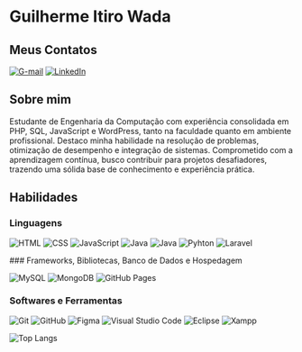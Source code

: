 # Guilherme Itiro Wada

## Meus Contatos

[![G-mail](https://img.shields.io/badge/Gmail-000?style=for-the-badge&logo=gmail&logoColor=%23EA4335&labelColor=%23ffffff&color=%238000ff)](mailto:wadas3241@gmail.com)
[![LinkedIn](https://img.shields.io/badge/LinkedIn-000?style=for-the-badge&logo=linkedin&logoColor=%230A66C2&labelColor=%23ffffff&color=%238000ff)](https://www.linkedin.com/in/guilherme-wada/)

## Sobre mim

Estudante de Engenharia da Computação com experiência consolidada em PHP, SQL, JavaScript e WordPress, tanto na faculdade quanto em ambiente profissional. Destaco minha habilidade na resolução de problemas, otimização de desempenho e integração de sistemas. Comprometido com a aprendizagem contínua, busco contribuir para projetos desafiadores, trazendo uma sólida base de conhecimento e experiência prática.

## Habilidades

### Linguagens

![HTML](https://img.shields.io/badge/HTML-000?style=for-the-badge&logo=html5&logoColor=%23E34F26&labelColor=%23ffffff&color=%238000ff)
![CSS](https://img.shields.io/badge/CSS-000?style=for-the-badge&logo=css3&logoColor=%231572B6&labelColor=%23ffffff&color=%238000ff)
![JavaScript](https://img.shields.io/badge/Javascript-000?style=for-the-badge&logo=javascript&logoColor=%23F7DF1E&labelColor=%23ffffff&color=%238000ff)
![Java](https://img.shields.io/badge/Java-000?style=for-the-badge&logo=openjdk&logoColor=%23FF0000&labelColor=%23ffffff&color=%238000ff)
![Java](https://img.shields.io/badge/PHP-000?style=for-the-badge&logo=openjdk&logoColor=%23FF0000&labelColor=%23ffffff&color=%238000ff)
![Pyhton](https://img.shields.io/badge/Pyhton-000?style=for-the-badge&logo=Pyhton&logoColor=%23F7DF1E&labelColor=%23ffffff&color=%238000ff)
![Laravel](https://img.shields.io/badge/Laravel-000?style=for-the-badge&logo=Laravel&logoColor=%23F7DF1E&labelColor=%23ffffff&color=%FF2D20)

  
</div>
### Frameworks, Bibliotecas, Banco de Dados e Hospedagem

![MySQL](https://img.shields.io/badge/MySQL-000?style=for-the-badge&logo=mysql&logoColor=%234479A1&labelColor=%23ffffff&color=%238000ff)
![MongoDB](https://img.shields.io/badge/MongoDB-000?style=for-the-badge&logo=mongodb&logoColor=%2347A248&labelColor=%23ffffff&color=%238000ff)
![GitHub Pages](https://img.shields.io/badge/GitHub%20Pages-000?style=for-the-badge&logo=githubpages&logoColor=%23222222&labelColor=%23ffffff&color=%238000ff)

### Softwares e Ferramentas

![Git](https://img.shields.io/badge/Git-000?style=for-the-badge&logo=git&logoColor=%23F05032&labelColor=%23ffffff&color=%238000ff)
![GitHub](https://img.shields.io/badge/GitHub-000?style=for-the-badge&logo=github&logoColor=%23181717&labelColor=%23ffffff&color=%238000ff)
![Figma](https://img.shields.io/badge/Figma-000?style=for-the-badge&logo=figma&logoColor=%23F24E1E&labelColor=%23ffffff&color=%238000ff)
![Visual Studio Code](https://img.shields.io/badge/Visual_Studio_Code-000?style=for-the-badge&logo=visualstudiocode&logoColor=%23007ACC&labelColor=%23ffffff&color=%238000ff)
![Eclipse](https://img.shields.io/badge/Eclipse-000?style=for-the-badge&logo=Eclipse&logoColor=%23007ACC&labelColor=%23ffffff&color=%238000ff)
![Xampp](https://img.shields.io/badge/Xampp-000?style=for-the-badge&logo=Xampp&logoColor=%23007ACC&labelColor=%23ffffff&color=%238000ff)

![Top Langs](https://github-readme-stats.vercel.app/api/top-langs/?username=guiwada&layout=compact)
